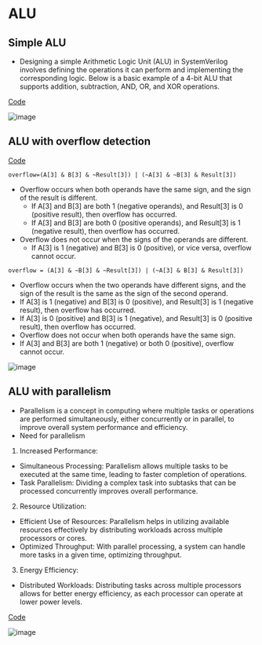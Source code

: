 # ALU

## Simple ALU
* Designing a simple Arithmetic Logic Unit (ALU) in SystemVerilog involves defining the operations it can perform and implementing the corresponding logic. Below is a basic example of a 4-bit ALU that supports addition, subtraction, AND, OR, and XOR operations.

[Code](https://github.com/ani171/ALU/blob/0b8ac3330d8789bbc9474fdd2d4d74b7245a34b2/simple_alu.sv)

![image](https://github.com/ani171/ALU/assets/97838595/ee2410d5-e820-4ce0-9bcf-a0401eae3219)


## ALU with overflow detection

[Code](https://github.com/ani171/ALU_implementations/blob/c9ae3c3b3c4e5c4b4d8c5dda62f43b21b23025b8/overflow_ALU.sv)

`overflow=(A[3] & B[3] & ~Result[3]) | (~A[3] & ~B[3] & Result[3])`
* Overflow occurs when both operands have the same sign, and the sign of the result is different.
  * If A[3] and B[3] are both 1 (negative operands), and Result[3] is 0 (positive result), then overflow has occurred.
  * If A[3] and B[3] are both 0 (positive operands), and Result[3] is 1 (negative result), then overflow has occurred.
* Overflow does not occur when the signs of the operands are different.
  * If A[3] is 1 (negative) and B[3] is 0 (positive), or vice versa, overflow cannot occur.

 `overflow = (A[3] & ~B[3] & ~Result[3]) | (~A[3] & B[3] & Result[3])`
* Overflow occurs when the two operands have different signs, and the sign of the result is the same as the sign of the second operand.
 * If A[3] is 1 (negative) and B[3] is 0 (positive), and Result[3] is 1 (negative result), then overflow has occurred.
 * If A[3] is 0 (positive) and B[3] is 1 (negative), and Result[3] is 0 (positive result), then overflow has occurred.
* Overflow does not occur when both operands have the same sign.
* If A[3] and B[3] are both 1 (negative) or both 0 (positive), overflow cannot occur.

![image](https://github.com/ani171/ALU/assets/97838595/8ac6945c-9e63-44fb-a104-904f921f7118)

## ALU with parallelism

* Parallelism is a concept in computing where multiple tasks or operations are performed simultaneously, either concurrently or in parallel, to improve overall system performance and efficiency.
* Need for parallelism

 1. Increased Performance:
  * Simultaneous Processing: Parallelism allows multiple tasks to be executed at the same time, leading to faster completion of operations.
  * Task Parallelism: Dividing a complex task into subtasks that can be processed concurrently improves overall performance.
 2. Resource Utilization:
  * Efficient Use of Resources: Parallelism helps in utilizing available resources effectively by distributing workloads across multiple processors or cores.
  * Optimized Throughput: With parallel processing, a system can handle more tasks in a given time, optimizing throughput.
 3. Energy Efficiency:
  * Distributed Workloads: Distributing tasks across multiple processors allows for better energy efficiency, as each processor can operate at lower power levels.

[Code](https://github.com/ani171/ALU/blob/3fb3d837b741b004d3600b9333b6eb7a84ef610a/parallel_alu.sv)

![image](https://github.com/ani171/ALU/assets/97838595/87af62a3-907f-454b-9a7d-f4ea070a51ad)
